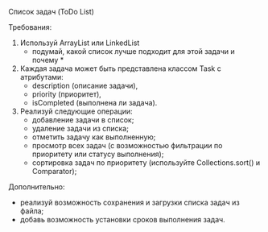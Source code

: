 Список задач (ToDo List)

Требования:

1) Используй ArrayList или LinkedList
    * подумай, какой список лучше подходит для этой задачи и почему *
2) Каждая задача может быть представлена классом Task с атрибутами:
    - description (описание задачи),
    - priority (приоритет),
    - isCompleted (выполнена ли задача).
3) Реализуй следующие операции:
    - добавление задачи в список;
    - удаление задачи из списка;
    - отметить задачу как выполненную;
    - просмотр всех задач (с возможностью фильтрации по приоритету или статусу выполнения);
    - сортировка задач по приоритету (используйте Collections.sort() и Comparator);

Дополнительно:
- реализуй возможность сохранения и загрузки списка задач из файла;
- добавь возможность установки сроков выполнения задач.